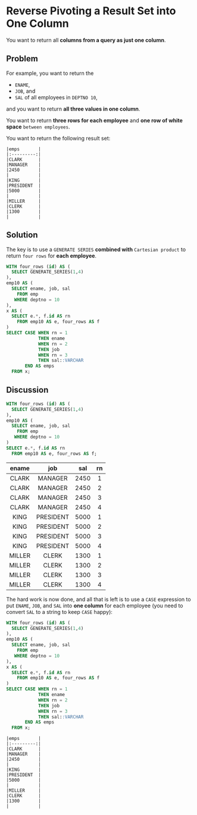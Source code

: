 # Reverse Pivoting a Result Set into One Column

You want to return all **columns from a query as just one column**.

## Problem

For example, you want to return the
- `ENAME`,
- `JOB`, and
- `SAL` of all employees in `DEPTNO 10`,

and you want to return **all three values in one column**.

You want to return **three rows for each employee** and **one row of white space** `between employees`.

You want to return the following result set:

```console
|emps       |
|:---------:|
|CLARK      |
|MANAGER    |
|2450       |
|           |
|KING       |
|PRESIDENT  |
|5000       |
|           |
|MILLER     |
|CLERK      |
|1300       |
|           |
```


## Solution

The key is to use a `GENERATE SERIES` **combined with** `Cartesian product` to return `four rows` for **each employee**.

```SQL
WITH four_rows (id) AS (
  SELECT GENERATE_SERIES(1,4)
),
emp10 AS (
  SELECT ename, job, sal
    FROM emp
   WHERE deptno = 10
),
x AS (
  SELECT e.*, f.id AS rn
    FROM emp10 AS e, four_rows AS f
)
SELECT CASE WHEN rn = 1
            THEN ename
            WHEN rn = 2
            THEN job
            WHEN rn = 3
            THEN sal::VARCHAR
       END AS emps
  FROM x;
```



## Discussion


```SQL
WITH four_rows (id) AS (
  SELECT GENERATE_SERIES(1,4)
),
emp10 AS (
  SELECT ename, job, sal
    FROM emp
   WHERE deptno = 10
)
SELECT e.*, f.id AS rn
  FROM emp10 AS e, four_rows AS f;  
```

|ename  |    job    | sal  | rn|
|:-----:|:---------:|:----:|:--:|
|CLARK  | MANAGER   | 2450 |  1|
|CLARK  | MANAGER   | 2450 |  2|
|CLARK  | MANAGER   | 2450 |  3|
|CLARK  | MANAGER   | 2450 |  4|
|KING   | PRESIDENT | 5000 |  1|
|KING   | PRESIDENT | 5000 |  2|
|KING   | PRESIDENT | 5000 |  3|
|KING   | PRESIDENT | 5000 |  4|
|MILLER | CLERK     | 1300 |  1|
|MILLER | CLERK     | 1300 |  2|
|MILLER | CLERK     | 1300 |  3|
|MILLER | CLERK     | 1300 |  4|

The hard work is now done, and all that is left is to use a `CASE` expression to put `ENAME`, `JOB`, and `SAL` into **one column** for each employee (you need to convert `SAL` to a string to keep `CASE` happy):

```SQL
WITH four_rows (id) AS (
  SELECT GENERATE_SERIES(1,4)
),
emp10 AS (
  SELECT ename, job, sal
    FROM emp
   WHERE deptno = 10
),
x AS (
  SELECT e.*, f.id AS rn
    FROM emp10 AS e, four_rows AS f
)
SELECT CASE WHEN rn = 1
            THEN ename
            WHEN rn = 2
            THEN job
            WHEN rn = 3
            THEN sal::VARCHAR
       END AS emps
  FROM x;
```

```console
|emps       |
|:---------:|
|CLARK      |
|MANAGER    |
|2450       |
|           |
|KING       |
|PRESIDENT  |
|5000       |
|           |
|MILLER     |
|CLERK      |
|1300       |
|           |
```
